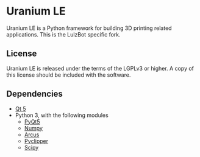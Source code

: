 Uranium LE
=======

Uranium LE is a Python framework for building 3D printing related applications. This is the LulzBot specific fork.

License
------------
Uranium LE is released under the terms of the LGPLv3 or higher. A copy of this license should be included with the software.


Dependencies
------------
- [Qt 5](https://www.qt.io/qt5-10)
- Python 3, with the following modules
  - [PyQt5](https://www.riverbankcomputing.com/software/pyqt/download5)
  - [Numpy](https://github.com/numpy/numpy)
  - [Arcus](https://github.com/Ultimaker/libArcus)
  - [Pyclipper](https://github.com/fonttools/pyclipper)
  - [Scipy](https://github.com/scipy/scipy)
